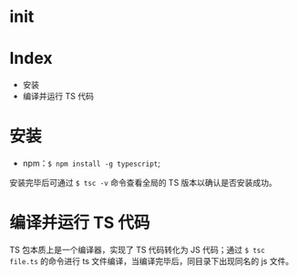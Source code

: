 # init

# Index

- 安装
- 编译并运行 TS 代码

# 安装

- npm：`$ npm install -g typescript`;

安装完毕后可通过 `$ tsc -v` 命令查看全局的 TS 版本以确认是否安装成功。

# 编译并运行 TS 代码

TS 包本质上是一个编译器，实现了 TS 代码转化为 JS 代码；通过 `$ tsc file.ts` 的命令进行 ts 文件编译，当编译完毕后，同目录下出现同名的 js 文件。

